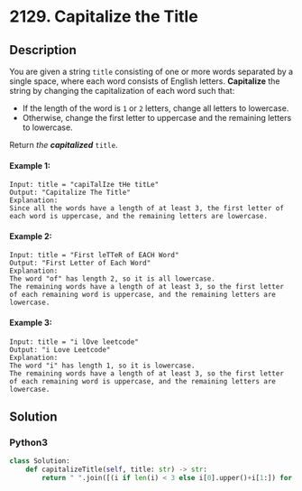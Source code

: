 # 2129. Capitalize the Title

## Description
You are given a string `title` consisting of one or more words separated by a single space, where each word consists of English letters. **Capitalize** the string by changing the capitalization of each word such that:

* If the length of the word is `1` or `2` letters, change all letters to lowercase.
* Otherwise, change the first letter to uppercase and the remaining letters to lowercase.

Return *the **capitalized*** `title`.

#### Example 1:
```
Input: title = "capiTalIze tHe titLe"
Output: "Capitalize The Title"
Explanation:
Since all the words have a length of at least 3, the first letter of each word is uppercase, and the remaining letters are lowercase.
```

#### Example 2:
```
Input: title = "First leTTeR of EACH Word"
Output: "First Letter of Each Word"
Explanation:
The word "of" has length 2, so it is all lowercase.
The remaining words have a length of at least 3, so the first letter of each remaining word is uppercase, and the remaining letters are lowercase.
```

#### Example 3:
```
Input: title = "i lOve leetcode"
Output: "i Love Leetcode"
Explanation:
The word "i" has length 1, so it is lowercase.
The remaining words have a length of at least 3, so the first letter of each remaining word is uppercase, and the remaining letters are lowercase.
```


## Solution

### Python3
```python
class Solution:
    def capitalizeTitle(self, title: str) -> str:
        return " ".join([(i if len(i) < 3 else i[0].upper()+i[1:]) for i in title.lower().split()])
```